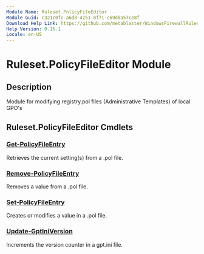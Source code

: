 ```yaml
---
Module Name: Ruleset.PolicyFileEditor
Module Guid: c321c0fc-a6d8-4251-8f71-c69d8a57ce8f
Download Help Link: https://github.com/metablaster/WindowsFirewallRuleset/tree/master/Config/HelpContent/0.16.1
Help Version: 0.16.1
Locale: en-US
---
```


# Ruleset.PolicyFileEditor Module

## Description

Module for modifying registry.pol files (Administrative Templates) of local GPO's

## Ruleset.PolicyFileEditor Cmdlets

### [Get-PolicyFileEntry](Get-PolicyFileEntry.md)

Retrieves the current setting(s) from a .pol file.

### [Remove-PolicyFileEntry](Remove-PolicyFileEntry.md)

Removes a value from a .pol file.

### [Set-PolicyFileEntry](Set-PolicyFileEntry.md)

Creates or modifies a value in a .pol file.

### [Update-GptIniVersion](Update-GptIniVersion.md)

Increments the version counter in a gpt.ini file.
